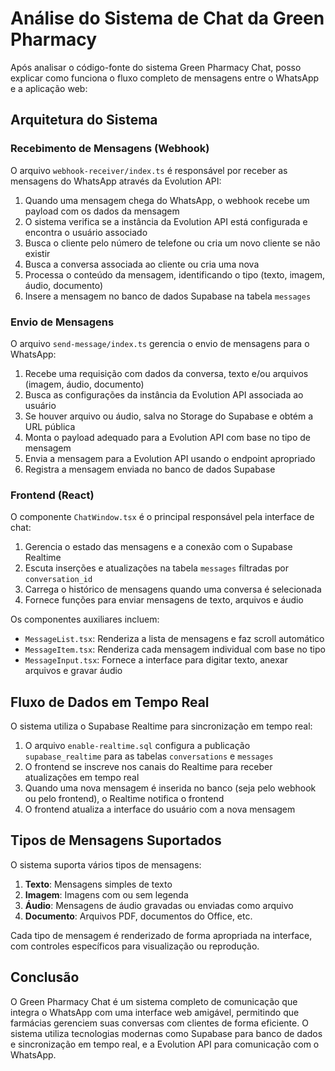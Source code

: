           
# Análise do Sistema de Chat da Green Pharmacy

Após analisar o código-fonte do sistema Green Pharmacy Chat, posso explicar como funciona o fluxo completo de mensagens entre o WhatsApp e a aplicação web:

## Arquitetura do Sistema

### Recebimento de Mensagens (Webhook)

O arquivo `webhook-receiver/index.ts` é responsável por receber as mensagens do WhatsApp através da Evolution API:

1. Quando uma mensagem chega do WhatsApp, o webhook recebe um payload com os dados da mensagem
2. O sistema verifica se a instância da Evolution API está configurada e encontra o usuário associado
3. Busca o cliente pelo número de telefone ou cria um novo cliente se não existir
4. Busca a conversa associada ao cliente ou cria uma nova
5. Processa o conteúdo da mensagem, identificando o tipo (texto, imagem, áudio, documento)
6. Insere a mensagem no banco de dados Supabase na tabela `messages`

### Envio de Mensagens

O arquivo `send-message/index.ts` gerencia o envio de mensagens para o WhatsApp:

1. Recebe uma requisição com dados da conversa, texto e/ou arquivos (imagem, áudio, documento)
2. Busca as configurações da instância da Evolution API associada ao usuário
3. Se houver arquivo ou áudio, salva no Storage do Supabase e obtém a URL pública
4. Monta o payload adequado para a Evolution API com base no tipo de mensagem
5. Envia a mensagem para a Evolution API usando o endpoint apropriado
6. Registra a mensagem enviada no banco de dados Supabase

### Frontend (React)

O componente `ChatWindow.tsx` é o principal responsável pela interface de chat:

1. Gerencia o estado das mensagens e a conexão com o Supabase Realtime
2. Escuta inserções e atualizações na tabela `messages` filtradas por `conversation_id`
3. Carrega o histórico de mensagens quando uma conversa é selecionada
4. Fornece funções para enviar mensagens de texto, arquivos e áudio

Os componentes auxiliares incluem:
- `MessageList.tsx`: Renderiza a lista de mensagens e faz scroll automático
- `MessageItem.tsx`: Renderiza cada mensagem individual com base no tipo
- `MessageInput.tsx`: Fornece a interface para digitar texto, anexar arquivos e gravar áudio

## Fluxo de Dados em Tempo Real

O sistema utiliza o Supabase Realtime para sincronização em tempo real:

1. O arquivo `enable-realtime.sql` configura a publicação `supabase_realtime` para as tabelas `conversations` e `messages`
2. O frontend se inscreve nos canais do Realtime para receber atualizações em tempo real
3. Quando uma nova mensagem é inserida no banco (seja pelo webhook ou pelo frontend), o Realtime notifica o frontend
4. O frontend atualiza a interface do usuário com a nova mensagem

## Tipos de Mensagens Suportados

O sistema suporta vários tipos de mensagens:

1. **Texto**: Mensagens simples de texto
2. **Imagem**: Imagens com ou sem legenda
3. **Áudio**: Mensagens de áudio gravadas ou enviadas como arquivo
4. **Documento**: Arquivos PDF, documentos do Office, etc.

Cada tipo de mensagem é renderizado de forma apropriada na interface, com controles específicos para visualização ou reprodução.

## Conclusão

O Green Pharmacy Chat é um sistema completo de comunicação que integra o WhatsApp com uma interface web amigável, permitindo que farmácias gerenciem suas conversas com clientes de forma eficiente. O sistema utiliza tecnologias modernas como Supabase para banco de dados e sincronização em tempo real, e a Evolution API para comunicação com o WhatsApp.
        